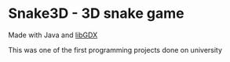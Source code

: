 # Snake3D - 3D snake game
Made with Java and [libGDX](https://libgdx.badlogicgames.com/)

This was one of the first programming projects done on university
